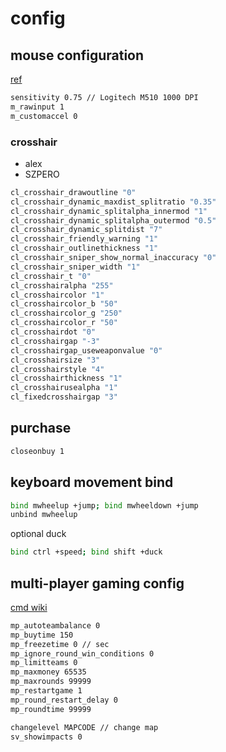 # config

## mouse configuration

[ref](https://dmarket.com/blog/csgo-mouse-settings/)

```sh
sensitivity 0.75 // Logitech M510 1000 DPI
m_rawinput 1
m_customaccel 0
```

### crosshair

- alex
- SZPERO

```sh
cl_crosshair_drawoutline "0"
cl_crosshair_dynamic_maxdist_splitratio "0.35"
cl_crosshair_dynamic_splitalpha_innermod "1"
cl_crosshair_dynamic_splitalpha_outermod "0.5"
cl_crosshair_dynamic_splitdist "7"
cl_crosshair_friendly_warning "1"
cl_crosshair_outlinethickness "1"
cl_crosshair_sniper_show_normal_inaccuracy "0"
cl_crosshair_sniper_width "1"
cl_crosshair_t "0"
cl_crosshairalpha "255"
cl_crosshaircolor "1"
cl_crosshaircolor_b "50"
cl_crosshaircolor_g "250"
cl_crosshaircolor_r "50"
cl_crosshairdot "0"
cl_crosshairgap "-3"
cl_crosshairgap_useweaponvalue "0"
cl_crosshairsize "3"
cl_crosshairstyle "4"
cl_crosshairthickness "1"
cl_crosshairusealpha "1"
cl_fixedcrosshairgap "3"
```

## purchase

```sh
closeonbuy 1
```

## keyboard movement bind

```sh
bind mwheelup +jump; bind mwheeldown +jump
unbind mwheelup
```

optional duck

```sh
bind ctrl +speed; bind shift +duck
```

## multi-player gaming config

[cmd wiki](https://totalcsgo.com/commands)

```sh
mp_autoteambalance 0
mp_buytime 150
mp_freezetime 0 // sec
mp_ignore_round_win_conditions 0
mp_limitteams 0
mp_maxmoney 65535
mp_maxrounds 99999
mp_restartgame 1
mp_round_restart_delay 0
mp_roundtime 99999

changelevel MAPCODE // change map
sv_showimpacts 0
```

